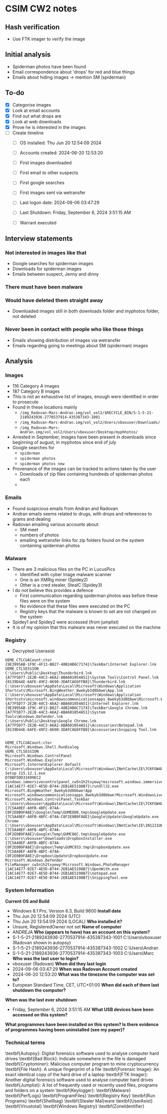 # CSIM CW2 notes
## Hash verification
- Use FTK imager to verify the image

## Initial analysis
- Spiderman photos have been found
- Email correspondence about 'drops' for red and blue things
- Emails about hiding images -> mention SM (spiderman)

## To-do
- [x] Categorise images 
- [x] Look at email accounts
- [x] Find out what drops are
- [x] Look at web downloads
- [x] Prove he is interested in the images
- [ ] Create timeline
	- [ ] OS installed:  Thu Jun 20 12:54:09 2024
	- [ ] Accounts created: 2024-06-20 12:53:20
	- [ ] First images downloaded
	- [ ] First email to other suspects
	- [ ] First google searches
	- [ ] First images sent via wetransfer
	- [ ] Last logon date: 2024-09-06 03:47:29
	- [ ] Last Shutdown:  Friday, September 6, 2024 3:51:15 AM
	- [ ] Warrant executed


## Interview statements
### Not interested in images like that
- Google searches for spiderman images
- Downloads for spiderman images 
- Emails between suspect, Jenny and dinny
### There must have been malware
### Would have deleted them straight away
- Downloaded images still in both downloads folder and myphotos folder, not deleted
### Never been in contact with people who like those things
- Emails showing distribution of images via wetransfer
- Emails regarding going to meetings about SM (spiderman) images

## Analysis
### Images
- 116 Category A images
- 187 Category B images
- This is not an exhaustive list of images, enough were identified in order to prosecute 
- Found in these locations mainly 
	- `/img_Radovan-Marc-Andran.img/vol_vol2/$RECYCLE_BIN/S-1-5-21-2189243936-2770537914-435387343-1001`
	- `/img_Radovan-Marc-Andran.img/vol_vol2/Users/vboxuser/Downloads/`
	- `/img_Radovan-Marc-Andran.img/vol_vol2/Users/vboxuser/Desktop/myphhotos/`
- Arrested in September, images have been present in downloads since beginning of august, in myphotos since end of july
- Google searches for 
	- `spiderman`
	- `spiderman photos`
	- `spiderman photos new`
- Provenance of the images can be tracked to actions taken by the user
	- Downloads of zip files containing hundreds of spiderman photos each 
	- 

### Emails
- Found suspicious emails from Andran and Radovan
- Andran emails seems related to drugs, with drops and references to grams and dealing
- Radovan emailing various accounts about:
	- SM meet
	- numbers of photos
	- emailing wetransfer links for zip folders found on the system containing spiderman photos


### Malware
- There are 3 malicious files on the PC in LucusPics
	- Identified with cyber triage malware scanner
	- One is an XMRig miner (Spidey2)
	- Other is a cred stealer, StealC (Spidey3)
- I do not believe this provides a defence
	- First communication regarding spiderman photos was before these files were on the system
	- No evidence that these files were executed on the PC
	- Registry keys that the malware is known to set are not changed on the system
- Spidey1 and Spidey2 were accessed (from jumplist) 
- It is of my opinion that this malware was never executed on the machine


### Registry
- Decrypted Userasist
```
UEME_CTLCUACount:ctor	
{9E3995AB-1F9C-4F13-B827-48B24B6C7174}\TaskBar\Internet Explorer.lnk	
UEME_CTLSESSION	
C:\Users\Public\Desktop\Thunderbird.lnk	
{A77F5D77-2E2B-44C3-A6A2-ABA601054A51}\System Tools\Control Panel.lnk
{0139D44E-6AFE-49F2-8690-3DAFCAE6FFB8}\Thunderbird.lnk	
C:\Users\vboxuser\AppData\Local\Microsoft\Windows\Application Shortcuts\Microsoft.BingWeather_8wekyb3d8bbwe\App.lnk	
C:\Users\vboxuser\AppData\Local\Microsoft\Windows\Application Shortcuts\microsoft.windowscommunicationsapps_8wekyb3d8bbwe\Microsoft.WindowsLive.Mail.lnk	
{A77F5D77-2E2B-44C3-A6A2-ABA601054A51}\Internet Explorer.lnk	
{9E3995AB-1F9C-4F13-B827-48B24B6C7174}\TaskBar\Google Chrome.lnk	
{A77F5D77-2E2B-44C3-A6A2-ABA601054A51}\System Tools\Windows.Defender.lnk
C:\Users\Public\Desktop\Google Chrome.lnk
{A77F5D77-2E2B-44C3-A6A2-ABA601054A51}\Accessories\Notepad.lnk	
{0139D44E-6AFE-49F2-8690-3DAFCAE6FFB8}\Accessories\Snipping Tool.lnk	


UEME_CTLCUACount:ctor	
Microsoft.Windows.Shell.RunDialog
UEME_CTLSESSION	
Microsoft.Windows.ControlPanel	
Microsoft.Windows.Explorer	
Microsoft.InternetExplorer.Default	
C:\Users\vboxuser\AppData\Local\Microsoft\Windows\INetCache\IE\7CKFGW48\Thunderbird Setup 115.12.1.exe	
D78BF5DD33499EC2	
windows.immersivecontrolpanel_cw5n1h2txyewy!microsoft.windows.immersivecontrolpanel	
{1AC14E77-02E7-4E5D-B744-2EB1AE5198B7}\rundll32.exe	
Microsoft.BingWeather_8wekyb3d8bbwe!App	
microsoft.windowscommunicationsapps_8wekyb3d8bbwe!Microsoft.WindowsLive.Mail	
Microsoft.Windows.ControlPanel.Taskbar	
C:\Users\vboxuser\AppData\Local\Microsoft\Windows\INetCache\IE\7CKFGW48\ChromeSetup.exe	
{7C5A40EF-A0FB-4BFC-874A-C0F2E0B9FA8E}\Google\Temp\GUMEDD8.tmp\GoogleUpdate.exe	
{7C5A40EF-A0FB-4BFC-874A-C0F2E0B9FA8E}\Google\Update\GoogleUpdate.exe	
Chrome	
C:\Users\vboxuser\AppData\Local\Microsoft\Windows\INetCache\IE\1N1221UW\ChromeSetup.exe	
{7C5A40EF-A0FB-4BFC-874A-C0F2E0B9FA8E}\Google\Temp\GUMC86C.tmp\GoogleUpdate.exe
C:\Users\vboxuser\Downloads\DropboxInstaller.exe
{7C5A40EF-A0FB-4BFC-874A-C0F2E0B9FA8E}\Dropbox\Temp\GUMC933.tmp\DropboxUpdate.exe
{7C5A40EF-A0FB-4BFC-874A-C0F2E0B9FA8E}\Dropbox\Update\DropboxUpdate.exe	
Microsoft.Windows.Defender	
FileManager_cw5n1h2txyewy!Microsoft.Windows.PhotoManager	
{1AC14E77-02E7-4E5D-B744-2EB1AE5198B7}\OpenWith.exe	
{1AC14E77-02E7-4E5D-B744-2EB1AE5198B7}\notepad.exe	
{1AC14E77-02E7-4E5D-B744-2EB1AE5198B7}\SnippingTool.exe	
```


### System Information
**Current OS and Build**
- Windows 8.1 Pro, Version 6.3, Build 9600
**Install date**
- Thu Jun 20 12:54:09 2024 (UTC)
- Thu Jun 20 13:54:09 2024 (LOCAL)
**Who installed it?**
- Unsure, RegisteredOwner not set
**Name of computer**
- ANDREJA
**Who (appears to have) has an account on this system?**
- S-1-5-21-2189243936-2770537914-435387343-1001	C:\Users\vboxuser (Radovan shown in autopsy)
- S-1-5-21-2189243936-2770537914-435387343-1002	C:\Users\Andran
- S-1-5-21-2189243936-2770537914-435387343-1003	C:\Users\Marc
**Who was the last user to login?**
- vboxuser (Radovan)
**When did they last login**
- 2024-09-06 03:47:29
**When was Radovan Account created**
- 2024-06-20 12:53:20
**What was the timezone the computer was set to?**
- European Standard Time, CET, UTC+01:00
**When did each of them last shutdown the computer?**

**When was the last ever shutdown**
- Friday, September 6, 2024 3:51:15 AM
**What USB devices have been accessed on this system?**


**What programmes have been installed on this system? Is there evidence of programmes having been uninstalled (see my paper)?**



### Technical terms
\textbf{Autopsy}:  Digital forensics software used to analyse computer hard drives
\textbf{Bad Block}: Indicate somewhere in the file is damaged
\textbf{Cryptominer}: Malicious computer program to mine cryptocurrency 
\textbf{File Hash}: A unique fingerprint of a file
\textbf{Forensic Image}: An exact identical copy of the hard drive of a laptop
\textbf{FTK Imager}: Another digital forensics software used to analyse computer hard drives
\textbf{Jumplist}: A list of frequently used or recently used files, programs and folders on a system
\textbf{Keylogger}: 
\textbf{Malware}
\textbf{PerfLogs}
\textbf{ProgramFiles}
\textbf{Registry Key}
\textbf{Run Programs}
\textbf{Shellbag}
\textbf{Stealer Mal}ware
\textbf{UserAsist}
\textbf{Virustotal}
\textbf{Windows Registry}
\textbf{ZoneIdentifier}

